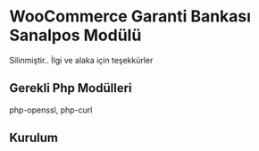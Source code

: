 WooCommerce Garanti Bankası Sanalpos Modülü
========================

Silinmiştir..
İlgi ve alaka için teşekkürler


Gerekli Php Modülleri
------------
php-openssl, php-curl

Kurulum
------------


 
